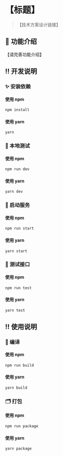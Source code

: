 # 【标题】

> 【技术方案设计链接】

## 🌈 功能介绍

【请完善功能介绍】

## ‼️ 开发说明

### ✨ 安装依赖

#### 使用 npm

```bash
npm install
```

#### 使用 yarn

```bash
yarn
```

### 🍖 本地测试

#### 使用 npm

```bash
npm run dev
```

#### 使用 yarn

```bash
yarn dev
```

### 👑 启动服务

#### 使用 npm

```bash
npm run start
```

#### 使用 yarn

```bash
yarn start
```

### 🤡 测试接口

#### 使用 npm

```bash
npm run test
```

#### 使用 yarn

```bash
yarn test
```

## ‼️ 使用说明

### 📝 编译

#### 使用 npm

```bash
npm run build
```

#### 使用 yarn

```bash
yarn build
```

### 🗂️ 打包

#### 使用 npm

```bash
npm run package
```

#### 使用 yarn

```bash
yarn package
```
